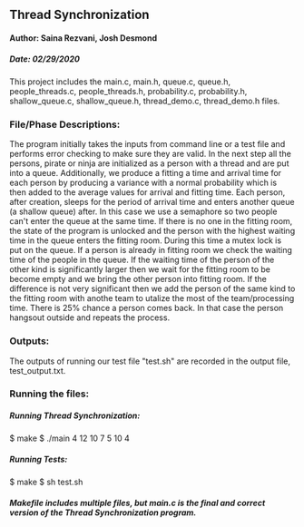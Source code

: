 ## Thread Synchronization
#### Author: Saina Rezvani, Josh Desmond
##### Date: 02/29/2020

This project includes the main.c, main.h, queue.c, queue.h, people_threads.c, people_threads.h, probability.c, probability.h, 
shallow_queue.c, shallow_queue.h, thread_demo.c, thread_demo.h files.

### File/Phase Descriptions: 

The program initially takes the inputs from  command line or a test file and performs error checking to make sure they are valid. In the next step all the persons, pirate or ninja are initialized as a person with a thread and are put into a queue. Additionally, we produce a fitting a time and arrival time for each person by producing a variance with a normal probability which is then added to the average values for arrival and fitting time. Each person, after creation, sleeps for the period of arrival time and  enters another queue (a shallow queue) after. In this case we use a semaphore so two people can't enter the queue at the same time. If there is no one in the fitting room, the state of the program is unlocked and the person with the highest waiting time in the queue enters the fitting room. During this time a mutex lock is put on the queue. If a person is already in fitting room we check the waiting time of the people in the queue. If the waiting time of the person of the other kind is significantly larger then we wait for the fitting room to be become empty and we bring the other person into fitting room. If the difference is not very significant then we add the person of the same kind to the fitting room with anothe team to utalize the most of the team/processing time. There is 25% chance a person comes back. In that case the person hangsout outside and repeats the process. 


### Outputs:

The outputs of running our test file "test.sh" are recorded in the output file, test_output.txt.


### Running the files:

##### Running Thread Synchronization:

$ make
$ ./main 4 12 10 7 5 10 4


##### Running Tests:

$ make
$ sh test.sh


##### Makefile includes multiple files, but main.c is the final and correct version of the Thread Synchronization program.
